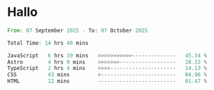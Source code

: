 # Hallo
<!--START_SECTION:waka-->

```rust
From: 07 September 2025 - To: 07 October 2025

Total Time: 14 hrs 40 mins

JavaScript   6 hrs 39 mins   >>>>>>>>>>>--------------   45.34 %
Astro        4 hrs 9 mins    >>>>>>>------------------   28.32 %
TypeScript   2 hrs 4 mins    >>>>---------------------   14.13 %
CSS          43 mins         >------------------------   04.96 %
HTML         12 mins         -------------------------   01.47 %
```

<!--END_SECTION:waka-->
